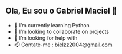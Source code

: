 ## Ola, Eu sou o Gabriel Maciel 👋

- 🌱 I’m currently learning Python
- 👯 I’m looking to collaborate on projects
- 🤔 I’m looking for help with 
- 📫 Contate-me : bielzz2004@gmail.com
